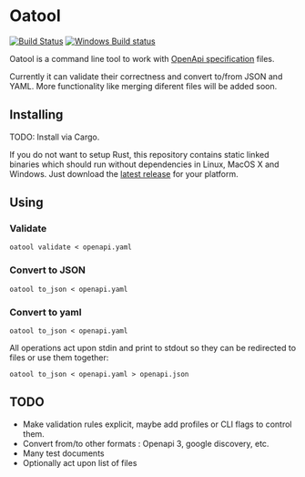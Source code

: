 # Oatool
[![Build Status](https://secure.travis-ci.org/JordiPolo/oatool.svg)](https://travis-ci.org/JordiPolo/oatool)
[![Windows Build status](https://ci.appveyor.com/api/projects/status/6uet336897fjowet/branch/master?svg=true)](https://ci.appveyor.com/project/JordiPolo/oatool/branch/master)


Oatool is a command line tool to work with [OpenApi specification](https://github.com/OAI/OpenAPI-Specification/) files.

Currently it can validate their correctness and convert to/from JSON and YAML.
More functionality like merging diferent files will be added soon.

## Installing

TODO: Install via Cargo.

If you do not want to setup Rust, this repository contains static linked binaries which should run without dependencies in Linux, MacOS X and Windows. Just download the [latest release](./releases) for your platform.

## Using

### Validate
```
oatool validate < openapi.yaml
```

### Convert to JSON
```
oatool to_json < openapi.yaml
```

### Convert to yaml
```
oatool to_json < openapi.yaml
```

All operations act upon stdin and print to stdout so they can be redirected to files or use them together:
```
oatool to_json < openapi.yaml > openapi.json
```


## TODO

* Make validation rules explicit, maybe add profiles or CLI flags to control them.
* Convert from/to other formats : Openapi 3, google discovery, etc.
* Many test documents
* Optionally act upon list of files